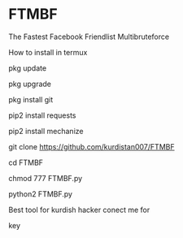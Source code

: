 # FTMBF
The Fastest Facebook Friendlist Multibruteforce

How to install in termux

pkg update

pkg upgrade

pkg install git 

pip2 install requests

pip2 install mechanize

git clone https://github.com/kurdistan007/FTMBF

cd FTMBF

chmod 777 FTMBF.py

python2 FTMBF.py


Best tool for kurdish hacker conect me for 

key
